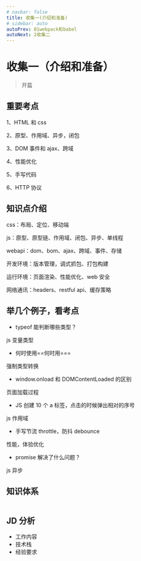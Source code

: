 ```yaml
---
# navbar: false
title: 收集一(介绍和准备)
# sidebar: auto
autoPrev: 01webpack和babel
autoNext: 2收集二
---
```


# 收集一（介绍和准备）

> 开篇

## 重要考点

1、HTML 和 css

2、原型、作用域、异步，闭包

3、DOM 事件和 ajax、跨域

4、性能优化

5、手写代码

6、HTTP 协议

## 知识点介绍

css：布局、定位、移动端

js：原型、原型链、作用域、闭包、异步、单线程

webapi：dom、bom、ajax、跨域、事件、存储

开发环境：版本管理，调式抓包、打包构建

运行环境：页面渲染、性能优化、web 安全

网络通讯：headers、restful api、缓存策略

## 举几个例子，看考点

- typeof 能判断哪些类型？

js 变量类型

- 何时使用==何时用===

强制类型转换

- window.onload 和 DOMContentLoaded 的区别

页面加载过程

- JS 创建 10 个 a 标签，点击的时候弹出相对的序号

js 作用域

- 手写节流 throttle，防抖 debounce

性能，体验优化

- promise 解决了什么问题？

js 异步

## 知识体系

<img :src="$withBase('/面试/前端面试课-思维导图.png')">

## JD 分析

- 工作内容
- 技术栈
- 经验要求
